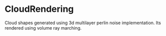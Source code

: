 # CloudRendering

Cloud shapes generated using 3d multilayer perlin noise implementation.
Its rendered using volume ray marching.



